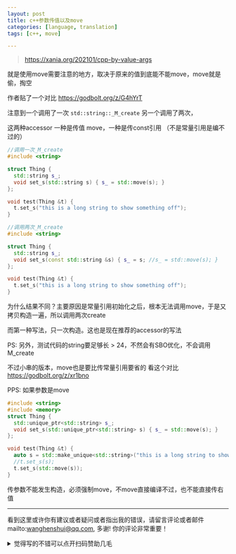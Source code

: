 ```yaml
---
layout: post
title: c++参数传值以及move
categories: [language, translation]
tags: [c++, move]

---
```


> https://xania.org/202101/cpp-by-value-args

就是使用move需要注意的地方，取决于原来的值到底能不能move，move就是偷，掏空

作者贴了一个对比 https://godbolt.org/z/G4hYrT

注意到一个调用了一次 `std::string::_M_create` 另一个调用了两次，

这两种accessor 一种是传值 move，一种是传const引用 （不是常量引用是编不过的）

```c++
//调用一次_M_create
#include <string>

struct Thing {
  std::string s_;
  void set_s(std::string s) { s_ = std::move(s); }
};

void test(Thing &t) {
  t.set_s("this is a long string to show something off");
}
```



```c++
//调用两次_M_create
#include <string>

struct Thing {
  std::string s_;
  void set_s(const std::string &s) { s_ = s; //s_ = std::move(s); }
};

void test(Thing &t) {
  t.set_s("this is a long string to show something off");
}
```



为什么结果不同？主要原因是常量引用初始化之后，根本无法调用move，于是又拷贝构造一遍，所以调用两次create

而第一种写法，只一次构造。这也是现在推荐的accessor的写法



PS: 另外，测试代码的string要足够长 > 24，不然会有SBO优化，不会调用M_create

不过小串的版本，move也是要比传常量引用要省的 看这个对比 https://godbolt.org/z/xr1bno



PPS: 如果参数是move

```c++
#include <string>
#include <memory>
struct Thing {
  std::unique_ptr<std::string> s_;
  void set_s(std::unique_ptr<std::string> s) { s_ = std::move(s); }
};

void test(Thing &t) {
  auto s = std::make_unique<std::string>("this is a long string to show something off")
  //t.set_s(s);
  t.set_s(std::move(s));
}
```

传参数不能发生构造，必须强制move，不move直接编译不过，也不能直接传右值


---

看到这里或许你有建议或者疑问或者指出我的错误，请留言评论或者邮件mailto:wanghenshui@qq.com, 多谢!  你的评论非常重要！

<details>
<summary>觉得写的不错可以点开扫码赞助几毛</summary>
<img src="https://wanghenshui.github.io/assets/wepay.png" alt="微信转账">
</details>
